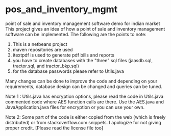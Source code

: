 # pos_and_inventory_mgmt
point of sale and inventory management software demo for indian market
This project gives an idea of how a point of sale and inventory management software can be implemented.
The following are the points to note:
1) This is a netbeans project
2) maven repositories are used
3) itextpdf is used to generate pdf bills and reports
4) you have to create databases with the "three" sql files (jaasdb.sql, tractor.sql, and tractor_bkp.sql)
5) for the database passwords please refer to Utils.java

Many changes can be done to improve the code and depending on your requirements, database design can be changed and queries can be tuned.

Note 1 : Utils.java has encryption options, please read the code in Utils.java commented code where AES function calls are there. Use the AES.java and JavaApplication.java files for encryption or you can use your own.

Note 2: Some part of the code is either copied from the web (which is freely distributed) or from stackoverflow.com snippets. I apologize for not giving proper credit. [Please read the license file too] 
